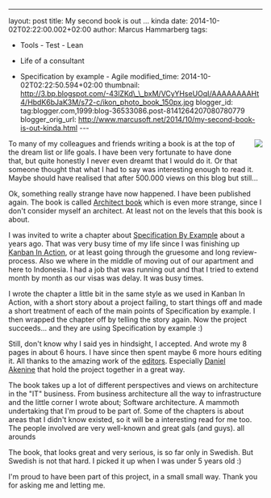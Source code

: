 ---
layout: post
title: My second book is out ... kinda
date: 2014-10-02T02:22:00.002+02:00
author: Marcus Hammarberg
tags:
  - Tools - Test - Lean
  - Life of a consultant

  - Specification by example -
Agile
modified_time: 2014-10-02T02:22:50.594+02:00
thumbnail: http://3.bp.blogspot.com/-43lZKd\_\_bxM/VCyYHseUOqI/AAAAAAAAHt4/HbdK6bJaK3M/s72-c/ikon_photo_book_150px.jpg
blogger_id: tag:blogger.com,1999:blog-36533086.post-8141264207080780779
blogger_orig_url: http://www.marcusoft.net/2014/10/my-second-book-is-out-kinda.html ---

<div dir="ltr" style="text-align: left;" trbidi="on">

<div class="separator" style="clear: both; text-align: center;">

<a
href="http://3.bp.blogspot.com/-43lZKd__bxM/VCyYHseUOqI/AAAAAAAAHt4/HbdK6bJaK3M/s1600/ikon_photo_book_150px.jpg"
data-imageanchor="1"
style="clear: right; float: right; margin-bottom: 1em; margin-left: 1em;"><img
src="http://3.bp.blogspot.com/-43lZKd__bxM/VCyYHseUOqI/AAAAAAAAHt4/HbdK6bJaK3M/s1600/ikon_photo_book_150px.jpg"
data-border="0" /></a>

</div>

To many of my colleagues and friends writing a book is at the top of the
dream list or life goals. I have been very fortunate to have done that,
but quite honestly I never even dreamt that I would do it. Or that
someone thought that what I had to say was interesting enough to read
it.
Maybe should have realised that after 500.000 views on this blog but
still...

Ok, something really strange have now happened. I have been published
again. The book is
called <a href="http://www.thearchitectbook.com/" target="_blank">Architect
book</a> which is even more strange, since I don't consider myself an
architect. At least not on the levels that this book is about.

I was invited to write a chapter about
<a href="http://www.specificationbyexample.com/"
target="_blank">Specification By Example</a> about a years ago. That was
very busy time of my life since I was finishing up
<a href="http://bit.ly/theKanbanBook" target="_blank">Kanban In
Action</a>, or at least going through the gruesome and long
review-process. Also we where in the middle of moving out of our
apartment and here to Indonesia. I had a job that was running out and
that I tried to extend month by month as our visas was delay. It was
busy times. 

<div>
</div>

<div>

I wrote the chapter a little bit in the same style as we used in Kanban
In Action, with a short story about a project failing, to start things
off and made a short treatment of each of the main points of
Specification by example. I then wrapped the chapter off by telling the
story again. Now the project succeeds... and they are using
Specification by example :)


Still, don't know why I said yes in hindsight, I accepted. And wrote my
8 pages in about 6 hours. I have since then spent maybe 6 more hours
editing it. All thanks to the amazing work of the
<a href="http://www.thearchitectbook.com/authors/"
target="_blank">editors</a>. Especially
<a href="http://www.twitter.com/dakenine" target="_blank">Daniel
Akenine</a> that hold the project together in a great way.

The book takes up a lot of different perspectives and views on
architecture in the "IT" business. From business architecture all the
way to infrastructure and the little corner I wrote about; Software
architecture. A mammoth undertaking that I'm proud to be part of.
Some of the chapters is about areas that I didn't know existed, so it
will be a interesting read for me too. The people involved are very
well-known and great gals (and guys). all arounds

The book, that looks great and very serious, is so far only in Swedish.
But Swedish is not that hard. I picked it up when I was under 5 years
old :)  

I'm proud to have been part of this project, in a small small way. Thank
you for asking me and letting me. 

</div>

</div>

